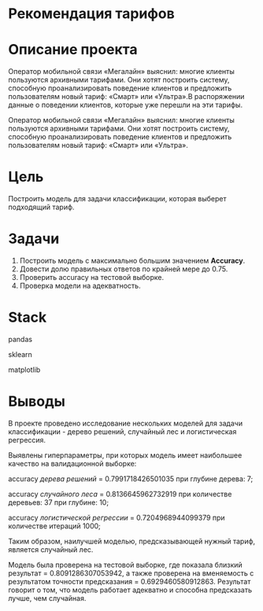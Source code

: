 # Рекомендация тарифов


# Описание проекта

Оператор мобильной связи «Мегалайн» выяснил: многие клиенты пользуются архивными тарифами. Они хотят построить систему, способную проанализировать поведение клиентов и предложить пользователям новый тариф: «Смарт» или «Ультра».В распоряжении данные о поведении клиентов, которые уже перешли на эти тарифы.


Оператор мобильной связи «Мегалайн» выяснил: многие клиенты пользуются архивными тарифами. Они хотят построить систему, способную проанализировать поведение клиентов и предложить пользователям новый тариф: «Смарт» или «Ультра».

# Цель

Построить модель для задачи классификации, которая выберет подходящий тариф.

# Задачи

1. Построить модель с максимально большим значением **Accuracy**.
2. Довести долю правильных ответов по крайней мере до 0.75.
3. Проверить accuracy на тестовой выборке.
4. Проверка модели на адекватность.

# Stack

pandas

sklearn

matplotlib

# Выводы

В проекте проведено исследование нескольких моделей для задачи классификации - дерево решений, случайный лес и логистическая регрессия. 

Выявлены гиперпараметры, при которых модель имеет наибольшее качество на валидационной выборке:

accuracy *дерева решений* = 0.7991718426501035 при глубине дерева: 7;

accuracy *случайного леса* = 0.8136645962732919 при количестве деревьев: 37 при глубине: 10;

accuracy *логистической регрессии* = 0.7204968944099379 при количестве итераций 1000;


Таким образом, наилучшей моделью, предсказывающей нужный тариф, является случайный лес.

Модель была проверена на тестовой выборке, где показала близкий результат = 0.8091286307053942, а также проверена на вменяемость с результатом точности предсказания = 0.6929460580912863. Результат говорит о том, что модель работает адекватно и способна предсказать лучше, чем случайная.
